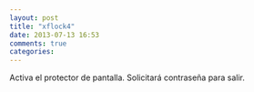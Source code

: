 ```yaml
---
layout: post
title: "xflock4"
date: 2013-07-13 16:53
comments: true
categories: 
---
```

Activa el protector de pantalla. Solicitará contraseña para salir.

